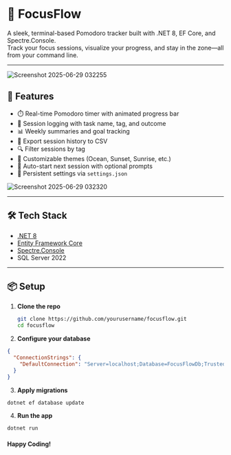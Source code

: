 ﻿# 🎯 FocusFlow

A sleek, terminal-based Pomodoro tracker built with .NET 8, EF Core, and Spectre.Console.  
Track your focus sessions, visualize your progress, and stay in the zone—all from your command line.

---

![Screenshot 2025-06-29 032255](https://github.com/user-attachments/assets/0c6491cd-35a9-4f85-bd39-a31fc3faebb2)

## 🚀 Features

- ⏱️ Real-time Pomodoro timer with animated progress bar
- 🧠 Session logging with task name, tag, and outcome
- 📊 Weekly summaries and goal tracking
- 📁 Export session history to CSV
- 🔍 Filter sessions by tag
- 🎨 Customizable themes (Ocean, Sunset, Sunrise, etc.)
- 🔔 Auto-start next session with optional prompts
- 💾 Persistent settings via `settings.json`

![Screenshot 2025-06-29 032320](https://github.com/user-attachments/assets/9d7546c4-b747-41fc-b9dd-6e8151771ec5)

---

## 🛠️ Tech Stack

- [.NET 8](https://dotnet.microsoft.com/)
- [Entity Framework Core](https://learn.microsoft.com/en-us/ef/core/)
- [Spectre.Console](https://spectreconsole.net/)
- SQL Server 2022

---

## 📦 Setup

1. **Clone the repo**  
   ```bash
   git clone https://github.com/yourusername/focusflow.git
   cd focusflow

2. **Configure your database**
```json
{
  "ConnectionStrings": {
    "DefaultConnection": "Server=localhost;Database=FocusFlowDb;Trusted_Connection=True;TrustServerCertificate=True"
  }
}
```

3. **Apply migrations**
```Bash
dotnet ef database update
```

4. **Run the app**
```Bash
dotnet run
```

#### Happy Coding!
